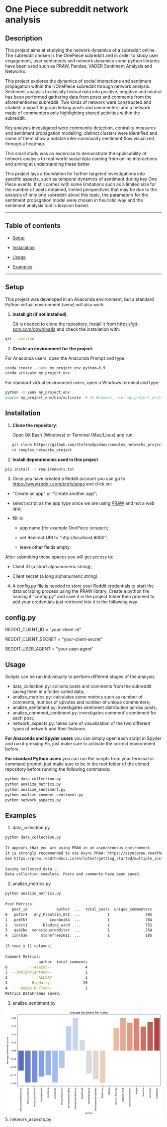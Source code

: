# One Piece subreddit network analysis

## Description
This project aims at studying the network dynamics of a subreddit online. The subreddit chosen is the OnePiece subreddit and in order to study user engagement, user sentiments and network dynamics some python libraries have been used such as PRAW, Pandas, VADER Sentiment Analysis and Networkx. 

This project explores the dynamics of social interactions and sentiment propagation within the r/OnePiece subreddit through network analysis. Sentiment analysis to classify textual data into positive, negative and neutral has been performed gathering data from posts and comments from the aforementioned subreddit. Two kinds of network were constructed and studied: a bipartite graph linking posts and commenters and a network made of commenters only highlighting shared activities within the subreddit. 

Key analysis investigated were community detection, centrality measures and sentiment propagation modelling; distinct clusters were identified and some of them show a notable inter-community sentiment flow visualized through a heatmap. 

This small study was an excercise to demonstrate the applicability of network analysis to real-world social data coming from online interactions and aiming at understanding these better. 

This project lays a foundation for further targeted investigations into specific aspects, such as temporal dynamics of sentiment during key One Piece events. It still comes with some limitations such as a limited size for the number of posts obtained, limited perspectives that may be due to the analysis of only one subreddit about this topic, the parameters for the sentiment propagation model were chosen in heuristic way and the sentiment analysis tool is lexycon based. 

---

## Table of contents
- [Setup](#setup)

- [Installation](#installation)
  
- [Usage](#usage)

- [Examples](#examples)

---

## Setup
This project was developed in an Anaconda environment, but a standard Python virtual environment (venv) will also work. 

1. **Install git (if not installed)**:
   
   Git is needed to clone the repository. Install it from https://git-scm.com/downloads and check the installation with:
```bash
git --version
```

2. **Create an environment for the project**:

For Anaconda users, open the Anaconda Prompt and type:
```bash
conda create --name my_project_env python=3.9
conda activate my_project_env
```

For standard virtual environment users, open a Windows terminal and type:
```bash
python -m venv my_project_env
source my_project_env/bin/activate  # On Windows, use: my_project_env\Scripts\activate
```

## Installation
1. **Clone the repository**:

   Open Git Bash (Windows) or Terminal (Mac/Linux) and run:
   
```bash
   git clone https://github.com/StefanoSpadano/complex_networks_project.git
   cd complex_networks_project
```
2. **Install dependencies used in this project**
```bash
pip install -r requirements.txt
```
3. Once you have created a Reddit account you can go to https://www.reddit.com/prefs/apps and click on:

- "Create an app" or "Create another app";

- select script as the app type since we are using [PRAW](https://praw.readthedocs.io/en/stable/index.html) and not a web app;

- fill in:

  - app name (for example OnePiece scraper);
  
  - set Redirect URI to "http://localhost:8080";
  
  - leave other fields empty.

After submitting these spaces you will get access to:

- Client ID (a short alphanumeric string);

- Client secret (a long alphanumeric string).


4. A config.py file is needed to store your Reddit credentials to start the data scraping process using the PRAW library. Create a python file naming it "config.py" and save it in the project folder then proceed to add your credentials just retrieved into it in the following way:
## config.py
REDDIT_CLIENT_ID = "your-client-id"

REDDIT_CLIENT_SECRET = "your-client-secret"

REDDIT_USER_AGENT = "your-user-agent"

## Usage 
Scripts can be run individually to perform different stages of the analysis.

- data_collection.py: collects posts and comments from the subreddit saving them in a folder called data;
- analize_metrics.py: calculates some metrics such as number of comments, number of upvotes and number of unique commenters;
- analize_sentiment.py: investigates sentiment distribution across posts;
- analize_comment_sentiment.py: investigates comment's sentiment for each post;
- network_aspects.py: takes care of visualization of the two different types of network and their features.

**For Anaconda and Spyder users** you can simply open each script in Spyder and run it pressing F5, just make sure to activate the correct environment before.

**For standard Python users** you can run the scripts from your terminal or command prompt, just make sure to be in the root folder of the cloned repository before running the following commands:

```bash
python data_collection.py
python analize_metrics.py
python analize_sentiment.py
python analize_comment_sentiment.py
python network_aspects.py
```

## Examples
1. data_collection.py
```bash
python data_collection.py

It appears that you are using PRAW in an asynchronous environment.
It is strongly recommended to use Async PRAW: https://asyncpraw.readthedocs.io.
See https://praw.readthedocs.io/en/latest/getting_started/multiple_instances.html#discord-bots-and-asynchronous-environments for more info.

Saving collected data...
Data collection complete. Posts and comments have been saved.
```

2. analize_metrics.py
```bash
python analize_metrics.py

Post Metrics:
   post_id             author  ...  total_posts  unique_commenters
0   pof2r4   Any_Plantain_872  ...            1                485
1   pz6fk7          Leonboi64  ...            1                704
2   tokct1       blading_wind  ...            1                752
3   qs42bo  consciousredditor  ...            1                254
4  1inrb3e      Stonefree2011  ...            1                185

[5 rows x 11 columns]

Comment Metrics:
               author  total_comments
0          --Azazel--               4
1  --Imhighrightnow--               1
2             -ALLDAY               1
3          -BigHarry-              26
4     -Buggy-D-Clown-               1
Metrics DataFrames saved.
```
3. analize_sentiment.py
   
![Average sentiment by author](images/average_sentiment_per_author.png)
5. network_aspects.py

 
 
